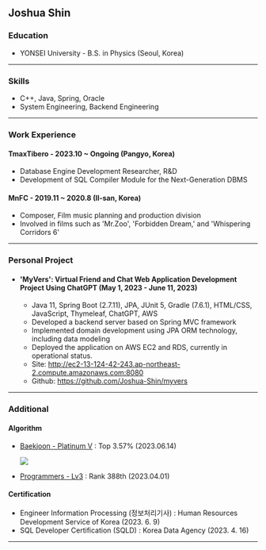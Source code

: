 ## Joshua Shin

### Education
- YONSEI University - B.S. in Physics (Seoul, Korea)

------------------------

### Skills
- C++, Java, Spring, Oracle
- System Engineering, Backend Engineering

------------------------

### Work Experience
#### TmaxTibero - 2023.10 ~ Ongoing (Pangyo, Korea) 
- Database Engine Development Researcher, R&D
- Development of SQL Compiler Module for the Next-Generation DBMS

#### MnFC - 2019.11 ~ 2020.8 (Il-san, Korea)
- Composer, Film music planning and production division
- Involved in films such as 'Mr.Zoo', 'Forbidden Dream,' and 'Whispering Corridors 6'

------------------------

### Personal Project
- #### 'MyVers': Virtual Friend and Chat Web Application Development Project Using ChatGPT (May 1, 2023 - June 11, 2023)
  - Java 11, Spring Boot (2.7.11), JPA, JUnit 5, Gradle (7.6.1), HTML/CSS, JavaScript, Thymeleaf, ChatGPT, AWS
  - Developed a backend server based on Spring MVC framework
  - Implemented domain development using JPA ORM technology, including data modeling
  - Deployed the application on AWS EC2 and RDS, currently in operational status.
  - Site: http://ec2-13-124-42-243.ap-northeast-2.compute.amazonaws.com:8080
  - Github: https://github.com/Joshua-Shin/myvers

------------------------
### Additional
#### Algorithm
- [Baekjoon - Platinum V](https://solved.ac/profile/sjh910805) : Top 3.57% (2023.06.14)
     
     
     <img src="http://mazassumnida.wtf/api/v2/generate_badge?boj=sjh910805">
- [Programmers - Lv3](https://career.programmers.co.kr/pr/sjh910805_1792) : Rank 388th (2023.04.01)


#### Certification
- Engineer Information Processing (정보처리기사) : Human Resources Development Service of Korea (2023. 6. 9)
- SQL Developer Certification (SQLD) : Korea Data Agency (2023. 4. 16)

<!--
#### English
- TOEIC Score: 800 - 2021.11.05
- OPIc English IH Level - 2023.09.03

<!--
#### 💳 Certification
- 정보처리기사 취득, 자격번호: 23201300235U, 발급기관: 한국산업인력공단 (2023.06.09) 
- SQLD 취득, 자격번호: SQLD-048004155, 발급기관: 한국데이터산업진흥원 (2023.04.14) 점수 80 / 100
- TOEIC 800점, 자격번호: 027116-0414004801, 발급기관: 한국토익위원회 (2021.11.05)
- OPIc IH등급, 자격번호: 2A5747329351, 발급기관: ACTFL (2023.09.03)
-->
-------
